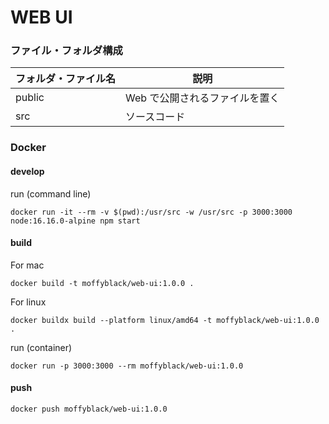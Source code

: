 # WEB UI

### ファイル・フォルダ構成

| フォルダ・ファイル名 | 説明                           |
| -------------------- | ------------------------------ |
| public               | Web で公開されるファイルを置く |
| src                  | ソースコード                   |

### Docker

#### develop

run (command line)

```
docker run -it --rm -v $(pwd):/usr/src -w /usr/src -p 3000:3000 node:16.16.0-alpine npm start
```

#### build

For mac

```
docker build -t moffyblack/web-ui:1.0.0 .
```

For linux

```
docker buildx build --platform linux/amd64 -t moffyblack/web-ui:1.0.0 .
```

run (container)

```
docker run -p 3000:3000 --rm moffyblack/web-ui:1.0.0
```

#### push

```
docker push moffyblack/web-ui:1.0.0
```
